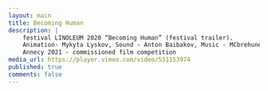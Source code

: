 ```yaml
---
layout: main
title: Becoming Human
description: |
    festival LINOLEUM 2020 “Becoming Human” (festival trailer).
    Animation- Mykyta Lyskov, Sound - Anton Baibakov, Music - MCbrehunets. 
    Annecy 2021 - commissioned film competition
media_url: https://player.vimeo.com/video/531153974
published: true
comments: false
---
```

